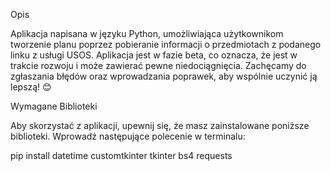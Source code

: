 Opis

Aplikacja napisana w języku Python, umożliwiająca użytkownikom tworzenie planu poprzez pobieranie informacji o przedmiotach z podanego linku z usługi USOS. Aplikacja jest w fazie beta, co oznacza, że jest w trakcie rozwoju i może zawierać pewne niedociągnięcia. Zachęcamy do zgłaszania błędów oraz wprowadzania poprawek, aby wspólnie uczynić ją lepszą! 😊

Wymagane Biblioteki

Aby skorzystać z aplikacji, upewnij się, że masz zainstalowane poniższe biblioteki. Wprowadź następujące polecenie w terminalu:

pip install datetime customtkinter tkinter bs4 requests
